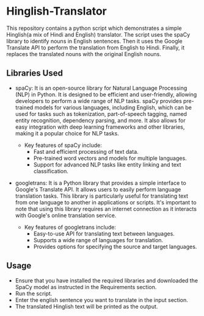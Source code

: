 # Hinglish-Translator

This repository contains a python script which demonstrates a simple Hinglish(a mix of Hindi and English) translator. The script uses the spaCy library to identify nouns in English sentences. Then it uses the Google Translate API to perform the translation from English to Hindi. Finally, it replaces the translated nouns with the original English nouns.


## Libraries Used

*  spaCy: It is an open-source library for Natural Language Processing (NLP) in Python. It is designed to be efficient and user-friendly, allowing developers to perform a wide range of NLP tasks. spaCy provides pre-trained models for various languages, including English, which can be used for tasks such as tokenization, part-of-speech tagging, named entity recognition, dependency parsing, and more. It also allows for easy integration with deep learning frameworks and other libraries, making it a popular choice for NLP tasks.
    *  Key features of spaCy include:
        *  Fast and efficient processing of text data.
        *  Pre-trained word vectors and models for multiple languages.
        *  Support for advanced NLP tasks like entity linking and text classification.    


*  googletrans: It is a Python library that provides a simple interface to Google's Translate API. It allows users to easily perform language translation tasks. This library is particularly useful for translating text from one language to another in applications or scripts. It's important to note that using this library requires an internet connection as it interacts with Google's online translation service.

    *  Key features of googletrans include:
        *  Easy-to-use API for translating text between languages.
        *  Supports a wide range of languages for translation.
        *  Provides options for specifying the source and target languages.

        
## Usage
*  Ensure that you have installed the required libraries and downloaded the SpaCy model as instructed in the Requirements section.
*  Run the script.
*  Enter the english sentence you want to translate in the input section.
*  The translated Hinglish text will be printed as the output.
